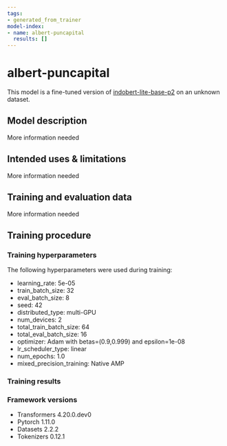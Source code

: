 ```yaml
---
tags:
- generated_from_trainer
model-index:
- name: albert-puncapital
  results: []
---
```


<!-- This model card has been generated automatically according to the information the Trainer had access to. You
should probably proofread and complete it, then remove this comment. -->

# albert-puncapital

This model is a fine-tuned version of [indobert-lite-base-p2](https://huggingface.co/indobert-lite-base-p2) on an unknown dataset.

## Model description

More information needed

## Intended uses & limitations

More information needed

## Training and evaluation data

More information needed

## Training procedure

### Training hyperparameters

The following hyperparameters were used during training:
- learning_rate: 5e-05
- train_batch_size: 32
- eval_batch_size: 8
- seed: 42
- distributed_type: multi-GPU
- num_devices: 2
- total_train_batch_size: 64
- total_eval_batch_size: 16
- optimizer: Adam with betas=(0.9,0.999) and epsilon=1e-08
- lr_scheduler_type: linear
- num_epochs: 1.0
- mixed_precision_training: Native AMP

### Training results



### Framework versions

- Transformers 4.20.0.dev0
- Pytorch 1.11.0
- Datasets 2.2.2
- Tokenizers 0.12.1
